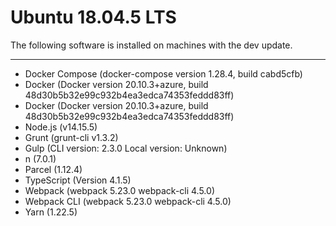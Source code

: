 # Ubuntu 18.04.5 LTS
The following software is installed on machines with the dev update.
***
- Docker Compose (docker-compose version 1.28.4, build cabd5cfb)
- Docker (Docker version 20.10.3+azure, build 48d30b5b32e99c932b4ea3edca74353feddd83ff)
- Docker (Docker version 20.10.3+azure, build 48d30b5b32e99c932b4ea3edca74353feddd83ff)
- Node.js (v14.15.5)
- Grunt (grunt-cli v1.3.2)
- Gulp (CLI version: 2.3.0
Local version: Unknown)
- n (7.0.1)
- Parcel (1.12.4)
- TypeScript (Version 4.1.5)
- Webpack (webpack 5.23.0
webpack-cli 4.5.0)
- Webpack CLI (webpack 5.23.0
webpack-cli 4.5.0)
- Yarn (1.22.5)
